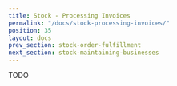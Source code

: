 ```yaml
---
title: Stock - Processing Invoices
permalink: "/docs/stock-processing-invoices/"
position: 35
layout: docs
prev_section: stock-order-fulfillment
next_section: stock-maintaining-businesses
---
```


TODO

